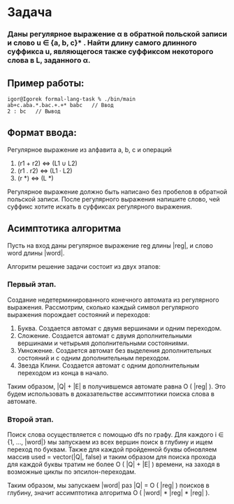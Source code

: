 # Задача

### Даны регулярное выражение α в обратной польской записи и слово u ∈ {a, b, c}* . Найти длину самого длинного суффикса u, являющегося также суффиксом некоторого слова в L, заданного α.

## Пример работы:

```console
igor@Igorek formal-lang-task % ./bin/main
ab+c.aba.*.bac.+.+* babc   // Ввод
2 : bc   // Вывод
```

## Формат ввода:

Регулярное выражение из алфавита a, b, c и операций
1. (r1 + r2) <=> (L1 ∪ L2)
2. (r1 . r2) <=> (L1 · L2)
3. (r *) <=> (L *)

Регулярное выражение должно быть написано без пробелов в обратной польской записи. После регулярного выражения напишите слово, чей суффикс хотите искать в суффиксах регулярного выражения.

## Асимптотика алгоритма

Пусть на вход даны регулярное выражение reg длины |reg|, и слово word длины |word|.

Алгоритм решение задачи состоит из двух этапов:

### Первый этап.
Создание недетерминированного конечного автомата из регулярного выражения. Рассмотрим, сколько каждый символ регулярного выражения порождает состояний и переходов:

1. Буква. Создается автомат с двумя вершинами и одним переходом.
2. Сложение. Создается автомат с двумя дополнительными вершинами и четырьмя дополнительными состояниями.
3. Умножение. Создается автомат без выделения дополнительных состояний и с одним дополнительным переходом.
4. Звезда Клини. Создается автомат с одним дополнительным переходом из конца в начало.

Таким образом, |Q| + |E| в получившемся автомате равна O ( |reg| ). Это будем использовать в доказательстве ассимптотики поиска слова в автомате.

### Второй этап.
Поиск слова осуществляется с помощью dfs по графу. Для каждого i ∈ {1, ..., |word|} мы запускаем из всех вершин поиск в глубину и ищем переход по буквам. Также для каждой пройденной буквы обновляем массив used = vector(|Q|, false) и таким образом для поиска прохода для каждой буквы тратим не более O ( |Q| + |E| ) времени, на заходя в возможные циклы по эпсилон-переходам.

Таким образом, мы запускаем |word| раз |Q| = O ( |reg| ) поисков в глубину, значит ассимптотика алгоритма O ( |word| * |reg| * |reg| ).